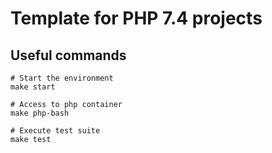 # Template for PHP 7.4 projects

## Useful commands

```
# Start the environment 
make start

# Access to php container
make php-bash

# Execute test suite
make test
```
